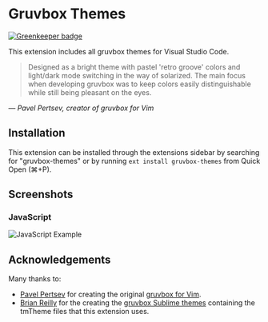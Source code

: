 # Gruvbox Themes

[![Greenkeeper badge](https://badges.greenkeeper.io/tomphilbin/gruvbox-themes-vscode.svg)](https://greenkeeper.io/)

This extension includes all gruvbox themes for Visual Studio Code.

> Designed as a bright theme with pastel 'retro groove' colors and light/dark mode switching in the way of solarized. The main focus when developing gruvbox was to keep colors easily distinguishable while still being pleasant on the eyes.

*— Pavel Pertsev, creator of gruvbox for Vim*

## Installation

This extension can be installed through the extensions sidebar by searching for "gruvbox-themes" or by running `ext install gruvbox-themes` from Quick Open (⌘+P).

## Screenshots

### JavaScript

![JavaScript Example](https://raw.githubusercontent.com/tomphilbin/gruvbox-themes-vscode/master/images/javascript-example.png)

## Acknowledgements

Many thanks to:

- [Pavel Pertsev](https://github.com/morhetz) for creating the original [gruvbox for Vim](https://github.com/morhetz/gruvbox).
- [Brian Reilly](https://github.com/Briles) for the creating the [gruvbox Sublime themes](https://github.com/Briles/gruvbox) containing the tmTheme files that this extension uses.
